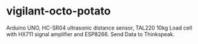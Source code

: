 # vigilant-octo-potato
Arduino UNO, HC-SR04 ultrasonic distance sensor, TAL220 10kg Load cell with HX711 signal amplifier and ESP8266.
Send Data to Thinkspeak.
